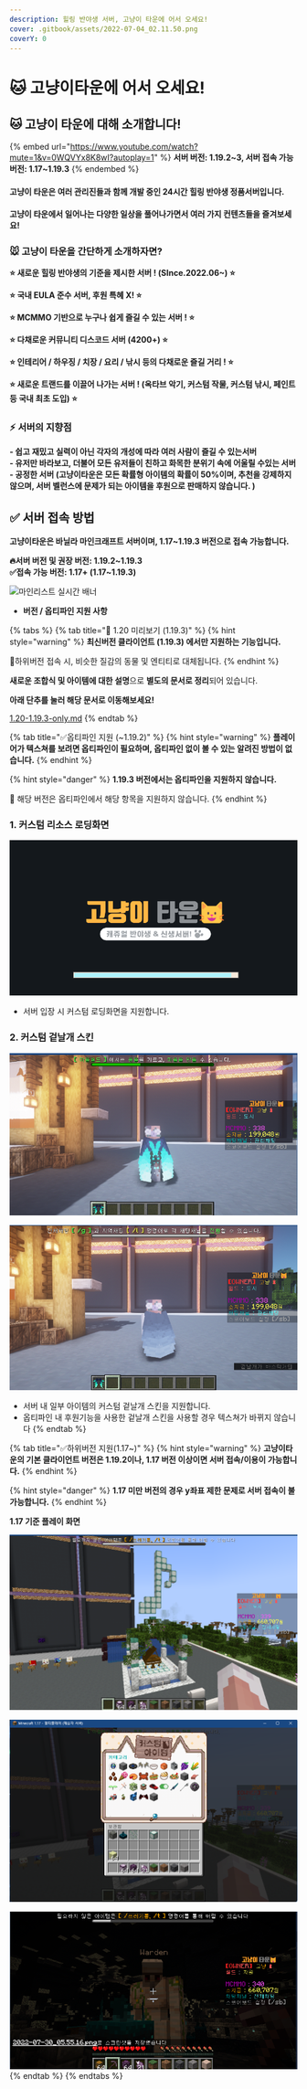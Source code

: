 ```yaml
---
description: 힐링 반야생 서버, 고냥이 타운에 어서 오세요!
cover: .gitbook/assets/2022-07-04_02.11.50.png
coverY: 0
---
```


# 🐱 고냥이타운에 어서 오세요!

## 🐱 고냥이 타운에 대해 소개합니다!

{% embed url="https://www.youtube.com/watch?mute=1&v=0WQVYx8K8wI?autoplay=1" %}
**서버 버전: 1.19.2\~3, 서버 접속 가능 버전: 1.17\~1.19.3**
{% endembed %}

#### 고냥이 타운은 여러 관리진들과 함께 개발 중인 24시간 힐링 반야생 정품서버입니다.

**고냥이 타운에서 일어나는 다양한 일상을 풀어나가면서 여러 가지 컨텐츠들을 즐겨보세요!**

### 🐭 고냥이 타운을 간단하게 소개하자면? &#x20;

**⭐ 새로운 힐링 반야생의 기준을 제시한 서버 ! (SInce.2022.06\~) ⭐**

**⭐ 국내 EULA 준수 서버, 후원 특혜 X!  ⭐**

**⭐ MCMMO 기반으로 누구나 쉽게 즐길 수 있는 서버 ! ⭐**

**⭐ 다채로운 커뮤니티 디스코드 서버 (4200+) ⭐**

**⭐ 인테리어 / 하우징 / 치장 / 요리 / 낚시 등의 다채로운 즐길 거리 ! ⭐**

**⭐ 새로운 트랜드를 이끌어 나가는 서버 ! (옥타브 악기, 커스텀 작물, 커스텀 낚시, 페인트 등 국내 최초 도입) ⭐**

### ⚡ 서버의 지향점

**- 쉽고 재밌고 실력이 아닌 각자의 개성에 따라 여러 사람이 즐길 수 있는서버**\
**- 유저만 바라보고, 더불어 모든 유저들이 친하고 화목한 분위기 속에 어울릴 수있는 서버**\
**- 공정한 서버 (고냥이타운은 모든 확률형 아이템의 확률이 50%이며, 추천을 강제하지 않으며,  서버 벨런스에 문제가 되는 아이템을 후원으로 판매하지 않습니다. )**&#x20;

## ✅ 서버 접속 방법

**고냥이타운은 바닐라 마인크래프트 서버이며, 1.17\~1.19.3 버전으로 접속 가능합니다.**

**🔥서버 버전 및 권장 버전: 1.19.2\~1.19.3**\
**✅접속 가능 버전: 1.17+ (1.17\~1.19.3)**

![마인리스트 실시간 배너](https://minelist.kr/servers/13768/banner/modern.png)

* **버전 / 옵티파인 지원 사항**

{% tabs %}
{% tab title="🌳 1.20 미리보기 (1.19.3)" %}
{% hint style="warning" %}
**최신버전 클라이언트 (1.19.3) 에서만 지원하는 기능입니다.**

🔸하위버전 접속 시, 비슷한 질감의 동물 및 엔티티로 대체됩니다.
{% endhint %}

**새로운 조합식 및 아이템에 대한 설명**으로 **별도의 문서로 정리**되어 있습니다.

**아래 단추를 눌러 해당 문서로 이동해보세요!**

[1.20-1.19.3-only.md](undefined/1.20-1.19.3-only.md "mention")
{% endtab %}

{% tab title="✅옵티파인 지원 (~1.19.2)" %}
{% hint style="warning" %}
**플레이어가 텍스쳐를 보려면 옵티파인이 필요하며, 옵티파인 없이 볼 수 있는 알려진 방법이 없습니다.**&#x20;
{% endhint %}

{% hint style="danger" %}
**1.19.3 버전에서는 옵티파인을 지원하지 않습니다.**

🔸 해당 버전은 옵티파인에서 해당 항목을 지원하지 않습니다.
{% endhint %}

###

### 1. 커스텀 리소스 로딩화면

![](<.gitbook/assets/image (167).png>)

* 서버 입장 시 커스텀 로딩화면을 지원합니다.

### 2. 커스텀 겉날개 스킨

![커스텀 겉날개 스킨 (사이버 겉날개)](<.gitbook/assets/image (107).png>)

![기존 겉날개](<.gitbook/assets/image (131).png>)

* 서버 내 일부  아이템의 커스텀 겉날개 스킨을 지원합니다.&#x20;
* 옵티파인 내 후원기능을 사용한 겉날개 스킨을 사용할 경우 텍스쳐가 바뀌지 않습니다
{% endtab %}

{% tab title="✅하위버전 지원(1.17~)" %}
{% hint style="warning" %}
**고냥이타운의 기본 클라이언트 버전은 1.19.2이나, 1.17 버전 이상이면 서버 접속/이용이 가능합니다.**
{% endhint %}

{% hint style="danger" %}
**1.17 미만 버전의 경우 y좌표 제한 문제로 서버 접속이 불가능합니다.**
{% endhint %}

**1.17 기준 플레이 화면**&#x20;

![(1.17+)상위 버전 바닐라 아이템의 경우 가장 가까운 텍스쳐의 블록/아이템으로 교체됩니다. (음표- 개구리불 블록)](<.gitbook/assets/image (173).png>)

![(1.17+)모든 커스텀 아이템 블록/아이템을 볼 수 있습니다](<.gitbook/assets/image (117).png>)

![(1.17+)몬스터의 경우도 가장 가까운 텍스쳐로 교체됩니다 (워든-골렘, 알레이-벡스)](<.gitbook/assets/image (109).png>)
{% endtab %}
{% endtabs %}
